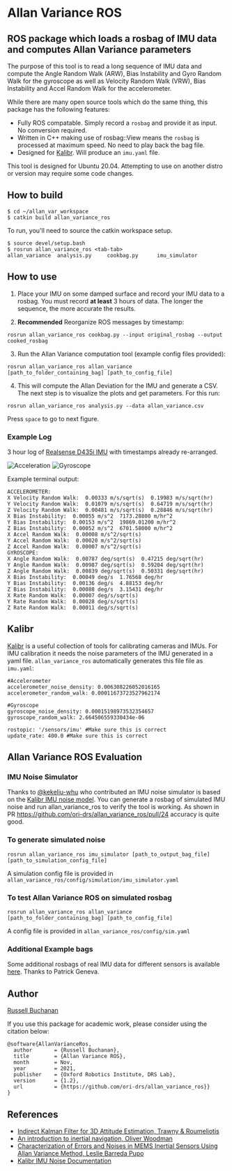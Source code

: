 # Allan Variance ROS
## ROS package which loads a rosbag of IMU data and computes Allan Variance parameters
The purpose of this tool is to read a long sequence of IMU data and compute the Angle Random Walk (ARW), Bias Instability and Gyro Random Walk for the gyroscope as well as Velocity Random Walk (VRW), Bias Instability and Accel Random Walk for the accelerometer.

While there are many open source tools which do the same thing, this package has the following features:

- Fully ROS compatable. Simply record a `rosbag` and provide it as input. No conversion required.
- Written in C++ making use of rosbag::View means the `rosbag` is processed at maximum speed. No need to play back the bag file.
- Designed for [Kalibr](https://github.com/ethz-asl/kalibr). Will produce an `imu.yaml` file.

This tool is designed for Ubuntu 20.04. Attempting to use on another distro or version may require some code changes.

## How to build

```
$ cd ~/allan_var_workspace
$ catkin build allan_variance_ros
```

To run, you'll need to source the catkin workspace setup.
```
$ source devel/setup.bash
$ rosrun allan_variance_ros <tab-tab>
allan_variance  analysis.py     cookbag.py      imu_simulator 
```

## How to use

1. Place your IMU on some damped surface and record your IMU data to a rosbag. You must record **at least** 3 hours of data. The longer the sequence, the more accurate the results.

2. **Recommended** Reorganize ROS messages by timestamp:

  ``rosrun allan_variance_ros cookbag.py --input original_rosbag --output cooked_rosbag``

3. Run the Allan Variance computation tool (example config files provided):

  ``rosrun allan_variance_ros allan_variance [path_to_folder_containing_bag] [path_to_config_file]``

4. This will compute the Allan Deviation for the IMU and generate a CSV. The next step is to visualize the plots and get parameters. For this run:

  ``rosrun allan_variance_ros analysis.py --data allan_variance.csv``

  Press `space` to go to next figure.



### Example Log

3 hour log of [Realsense D435i IMU](https://drive.google.com/file/d/1ovI2NvYR52Axt-KuRs5HjVk7-57ky72H/view?usp=sharing) with timestamps already re-arranged.

![Acceleration](/figs/realsense_acceleration.png)
![Gyroscope](/figs/realsense_gyro.png)

Example terminal output:

```
ACCELEROMETER:
X Velocity Random Walk:  0.00333 m/s/sqrt(s)  0.19983 m/s/sqrt(hr)
Y Velocity Random Walk:  0.01079 m/s/sqrt(s)  0.64719 m/s/sqrt(hr)
Z Velocity Random Walk:  0.00481 m/s/sqrt(s)  0.28846 m/s/sqrt(hr)
X Bias Instability:  0.00055 m/s^2  7173.28800 m/hr^2
Y Bias Instability:  0.00153 m/s^2  19869.01200 m/hr^2
Z Bias Instability:  0.00052 m/s^2  6701.58000 m/hr^2
X Accel Random Walk:  0.00008 m/s^2/sqrt(s)
Y Accel Random Walk:  0.00020 m/s^2/sqrt(s)
Z Accel Random Walk:  0.00007 m/s^2/sqrt(s)
GYROSCOPE:
X Angle Random Walk:  0.00787 deg/sqrt(s)  0.47215 deg/sqrt(hr)
Y Angle Random Walk:  0.00987 deg/sqrt(s)  0.59204 deg/sqrt(hr)
Z Angle Random Walk:  0.00839 deg/sqrt(s)  0.50331 deg/sqrt(hr)
X Bias Instability:  0.00049 deg/s  1.76568 deg/hr
Y Bias Instability:  0.00136 deg/s  4.88153 deg/hr
Z Bias Instability:  0.00088 deg/s  3.15431 deg/hr
X Rate Random Walk:  0.00007 deg/s/sqrt(s)
Y Rate Random Walk:  0.00028 deg/s/sqrt(s)
Z Rate Random Walk:  0.00011 deg/s/sqrt(s)

```

## Kalibr

[Kalibr](https://github.com/ethz-asl/kalibr) is a useful collection of tools for calibrating cameras and IMUs. For IMU calibration it needs the noise parameters of the IMU generated in a yaml file. `allan_variance_ros` automatically generates this file file as `imu.yaml`:

```
#Accelerometer
accelerometer_noise_density: 0.006308226052016165 
accelerometer_random_walk: 0.00011673723527962174 

#Gyroscope
gyroscope_noise_density: 0.00015198973532354657 
gyroscope_random_walk: 2.664506559330434e-06 

rostopic: '/sensors/imu' #Make sure this is correct
update_rate: 400.0 #Make sure this is correct

```
## Allan Variance ROS Evaluation

### IMU Noise Simulator

Thanks to [@kekeliu-whu](https://github.com/kekeliu-whu) who contributed an IMU noise simulator is based on the [Kalibr IMU noise model](https://github.com/ethz-asl/kalibr/wiki/IMU-Noise-Model). You can generate a rosbag of simulated IMU noise and run allan_variance_ros to verify the tool is working.
As shown in PR https://github.com/ori-drs/allan_variance_ros/pull/24 accuracy is quite good.


### To generate simulated noise

`rosrun allan_variance_ros imu_simulator [path_to_output_bag_file] [path_to_simulation_config_file]`

A simulation config file is provided in `allan_variance_ros/config/simulation/imu_simulator.yaml`

### To test Allan Variance ROS on simulated rosbag

  ``rosrun allan_variance_ros allan_variance [path_to_folder_containing_bag] [path_to_config_file]``

A config file is provided in `allan_variance_ros/config/sim.yaml`

### Additional Example bags

Some additional rosbags of real IMU data for different sensors is available [here](https://drive.google.com/drive/folders/1a3Es85JDKl7tSpVWEUZryOwtsXB8793o). Thanks to Patrick Geneva.

## Author

[Russell Buchanan](https://www.ripl-lab.com/)

If you use this package for academic work, please consider using the citation below:

```
@software{AllanVarianceRos,
  author       = {Russell Buchanan},
  title        = {Allan Variance ROS},
  month        = Nov,
  year         = 2021,
  publisher    = {Oxford Robotics Institute, DRS Lab},
  version      = {1.2},
  url          = {https://github.com/ori-drs/allan_variance_ros}}
}
```

## References

- [Indirect Kalman Filter for 3D Attitude Estimation, Trawny & Roumeliotis](http://mars.cs.umn.edu/tr/reports/Trawny05b.pdf)
- [An introduction to inertial navigation, Oliver Woodman](https://www.cl.cam.ac.uk/techreports/UCAM-CL-TR-696.pdf) 
- [Characterization of Errors and Noises in MEMS Inertial Sensors Using Allan Variance Method, Leslie Barreda Pupo](https://upcommons.upc.edu/bitstream/handle/2117/103849/MScLeslieB.pdf?sequence=1&isAllowed=y)
- [Kalibr IMU Noise Documentation](https://github.com/ethz-asl/kalibr/wiki/IMU-Noise-Model)
